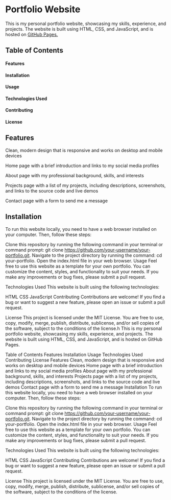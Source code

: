 # Portfolio Website
This is my personal portfolio website, showcasing my skills, experience, and projects. The website is built using HTML, CSS, and JavaScript, and is hosted on [GitHub Pages.](https://pages.github.com/)

## Table of Contents
#### Features
#### Installation
#### Usage
#### Technologies Used
#### Contributing
#### License


## Features

Clean, modern design that is responsive and works on desktop and mobile devices

Home page with a brief introduction and links to my social media profiles

About page with my professional background, skills, and interests

Projects page with a list of my projects, including descriptions, screenshots, and links to the source code and live demos

Contact page with a form to send me a message

## Installation
To run this website locally, you need to have a web browser installed on your computer. 
Then, follow these steps:

Clone this repository by running the following command in your terminal or command prompt:
 git clone https://github.com/your-username/your-portfolio.git.
Navigate to the project directory by running the command: cd your-portfolio.
Open the index.html file in your web browser.
Usage
Feel free to use this website as a template for your own portfolio. You can customize the content, styles, and functionality to suit your needs. If you make any improvements or bug fixes, please submit a pull request.

Technologies Used
This website is built using the following technologies:

HTML
CSS
JavaScript
Contributing
Contributions are welcome! If you find a bug or want to suggest a new feature, please open an issue or submit a pull request.

License
This project is licensed under the MIT License. You are free to use, copy, modify, merge, publish, distribute, sublicense, and/or sell copies of the software, subject to the conditions of the license.h
This is my personal portfolio website, showcasing my skills, experience, and projects. The website is built using HTML, CSS, and JavaScript, and is hosted on GitHub Pages.

Table of Contents
Features
Installation
Usage
Technologies Used
Contributing
License
Features
Clean, modern design that is responsive and works on desktop and mobile devices
Home page with a brief introduction and links to my social media profiles
About page with my professional background, skills, and interests
Projects page with a list of my projects, including descriptions, screenshots, and links to the source code and live demos
Contact page with a form to send me a message
Installation
To run this website locally, you need to have a web browser installed on your computer. Then, follow these steps:

Clone this repository by running the following command in your terminal or command prompt: git clone https://github.com/your-username/your-portfolio.git.
Navigate to the project directory by running the command: cd your-portfolio.
Open the index.html file in your web browser.
Usage
Feel free to use this website as a template for your own portfolio. You can customize the content, styles, and functionality to suit your needs. If you make any improvements or bug fixes, please submit a pull request.

Technologies Used
This website is built using the following technologies:

HTML
CSS
JavaScript
Contributing
Contributions are welcome! If you find a bug or want to suggest a new feature, please open an issue or submit a pull request.

License
This project is licensed under the MIT License. You are free to use, copy, modify, merge, publish, distribute, sublicense, and/or sell copies of the software, subject to the conditions of the license.